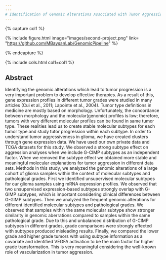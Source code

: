 ```yaml
---
---
# Identification of Genomic Alterations Associated with Tumor Aggression in Tumor Subtypes
---
```

{% capture col1 %}

{%
  include figure.html
  image="images/second-project.png"
  link= "https://github.com/MBaysanLab/GenomicPipeline"
%}

{% endcapture %}

{% include cols.html col1=col1 %}

## Abstract

Identifying the genomic alterations which lead to tumor progression is a very important problem to develop effective therapies. As a result of this, gene expression profiles in different tumor grades were studied in many articles (Cui et al., 2011; Lapointe et al., 2004). Tumor type definitions in medicine are mostly based on morphology. Unfortunately, the concordance between morphology and the molecular(genomic) profiles is low; therefore, tumors with very different molecular profiles can be found in same tumor type. These realities lead us to create stable molecular subtypes for each tumor type and study tutor progression within each subtype. In order to understand tumor aggressiveness in glioma, we have created clusters through gene expression data. We have used our own private data and TCGA datasets for this study. We observed a strong subtype effect on aggression analyses when we include G-CIMP subtypes as an independent factor. When we removed the subtype effect we obtained more stable and meaningful molecular explanations for tumor aggression in different data sets. Methods In this study, we analyzed the genomic alterations of a large cohort of glioma samples within the context of molecular subtypes and pathological grades. First we identified unsupervised molecular subtypes for our glioma samples using mRNA expression profiles. We observed that two unsupervised expression-based subtypes strongly overlap with G-GIMP subtypes, which is important considering clinical differences between G-GIMP subtypes. Then we analyzed the frequent genomic alterations for different identified molecular subtypes and pathological grades. We observed that samples within the same molecular subtype show stronger similarity in genomic aberrations compared to samples within the same pathological grade. Due to this and unbalanced distribution of G-CIMP subtypes in different grades, grade comparisons were strongly effected with subtypes produced misleading results. Finally, we compared the lower grade and higher grade tumors with using subtype information as a covariate and identified VEGFA activation to be the main factor for higher grade transformation. This is very meaningful considering the well-known role of vascularization in tumor aggression.
